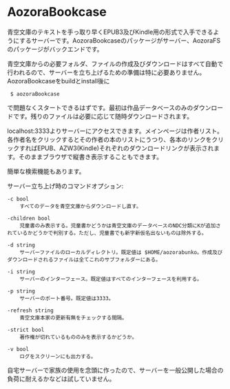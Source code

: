 # AozoraBookcase

青空文庫のテキストを手っ取り早くEPUB3及びKindle用の形式で入手できるようにするサーバーです。AozoraBookcaseのパッケージがサーバー、AozoraFSのパッケージがバックエンドです。

青空文庫からの必要フォルダ、ファイルの作成及びダウンロードはすべて自動で行われるので、サーバーを立ち上げるための準備は特に必要ありません。AozoraBookcaseをbuildとinstall後に

     $ aozoraBookcase

で問題なくスタートできるはずです。最初は作品データベースのみのダウンロードです。残りのファイルは必要に応じて随時ダウンロードされます。

localhost:3333よりサーバーにアクセスできます。メインページは作者リスト。各作者名をクリックするとその作者の本のリストにうつり、各本のリンクをクリックすればEPUB、AZW3(Kindle)それぞれのダウンロードリンクが表示されます。そのままブラウザで縦書き表示することもできます。

簡単な検索機能もあります。

サーバー立ち上げ時のコマンドオプション:

	-c bool
        すべてのデータを青空文庫からダウンロードし直す。

	-children bool
	  	児童書のみ表示する。児童書かどうかは青空文庫のデータベースのNDC分類にKが追加されているかどうかで判別する。ただし、児童書でも新字新仮名出ないものは除外する。

	-d string
	  	サーバーファイルのローカルディレクトリ。既定値は $HOME/aozorabunko。作成及びダウンロードされるファイルは全てこれのサブフォルダーにある。

	-i string
	  	サーバーのインターフェース。既定値はすべてのインターフェースを利用する。

	-p string
	  	サーバーのポート番号。既定値は3333。

	-refresh string
	  	青空文庫本家の更新有無をチェックする間隔。

	-strict bool
	  	著作権が切れているもののみを表示するかどうか。

	-v bool
        ログをスクリーンにも出力する。


自宅サーバーで家族の使用を念頭に作ったので、サーバーを一般公開した場合の負荷に耐えるかなどは試していません。





